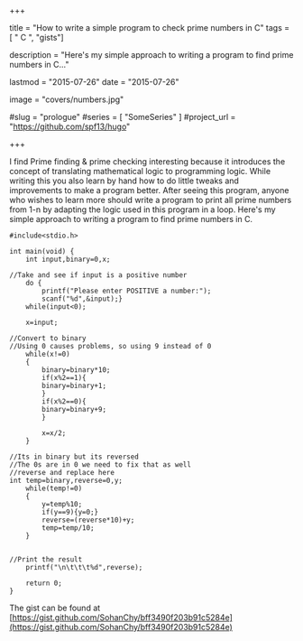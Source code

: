 +++

title = "How to write a simple program to check prime numbers in C"
tags = [ " C ", "gists"]

description = "Here's my simple approach to writing a program to find prime numbers in C..."

lastmod = "2015-07-26"
date = "2015-07-26"

image = "covers/numbers.jpg"


#slug = "prologue"
#series = [ "SomeSeries" ]
#project_url = "https://github.com/spf13/hugo"

+++

I find Prime finding &amp; prime checking interesting because it introduces the concept of translating mathematical logic to programming logic. 
While writing this you also learn by hand how to do little tweaks and improvements to make a program better. After seeing this program, anyone who wishes to learn more should write a program to print all prime numbers from 1-n by adapting the logic used in this program in a loop.
Here's my simple approach to writing a program to find prime numbers in C.

    #include<stdio.h>
    
    int main(void) {
        int input,binary=0,x;
    
    //Take and see if input is a positive number
        do {
            printf("Please enter POSITIVE a number:");
            scanf("%d",&input);}
        while(input<0);
    
        x=input;
    
    //Convert to binary
    //Using 0 causes problems, so using 9 instead of 0
        while(x!=0)
        {
            binary=binary*10;
            if(x%2==1){
            binary=binary+1;
            }
            if(x%2==0){
            binary=binary+9;
            }
            
            x=x/2;
        }
    
    //Its in binary but its reversed
    //The 0s are in 0 we need to fix that as well
    //reverse and replace here
    int temp=binary,reverse=0,y;
        while(temp!=0)
        {
            y=temp%10;
            if(y==9){y=0;}
            reverse=(reverse*10)+y;
            temp=temp/10;
        }
    
    
    //Print the result
        printf("\n\t\t\t%d",reverse);
    
        return 0;
    }


The gist can be found at [https://gist.github.com/SohanChy/bff3490f203b91c5284e](https://gist.github.com/SohanChy/bff3490f203b91c5284e)